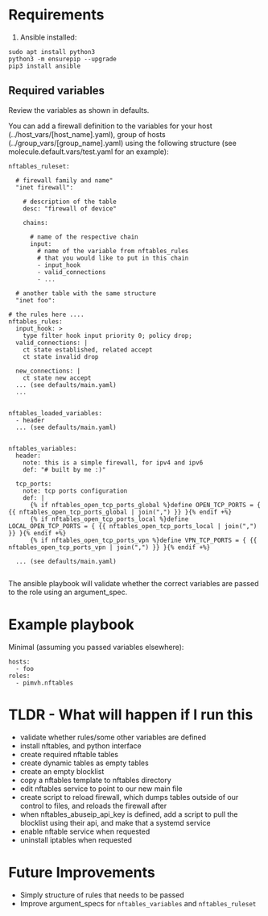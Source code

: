 # Requirements

1. Ansible installed:

```
sudo apt install python3
python3 -m ensurepip --upgrade
pip3 install ansible
```

## Required variables

Review the variables as shown in defaults.

You can add a firewall definition to the variables for your host (../host_vars/[host_name].yaml), group of hosts (../group_vars/[group_name].yaml) using the following structure (see molecule.default.vars/test.yaml for an example):

```
nftables_ruleset:

  # firewall family and name"
  "inet firewall":

    # description of the table
    desc: "firewall of device"

    chains:

      # name of the respective chain
      input:
        # name of the variable from nftables_rules
        # that you would like to put in this chain
        - input_hook
        - valid_connections
        - ...

  # another table with the same structure
  "inet foo":

# the rules here ....
nftables_rules:
  input_hook: >
    type filter hook input priority 0; policy drop;
  valid_connections: |
    ct state established, related accept
    ct state invalid drop

  new_connections: |
    ct state new accept
  ... (see defaults/main.yaml)
  ...


nftables_loaded_variables:
  - header
  ... (see defaults/main.yaml)


nftables_variables:
  header:
    note: this is a simple firewall, for ipv4 and ipv6
    def: "# built by me :)"

  tcp_ports:
    note: tcp ports configuration
    def: |
      {% if nftables_open_tcp_ports_global %}define OPEN_TCP_PORTS = { {{ nftables_open_tcp_ports_global | join(",") }} }{% endif +%}
      {% if nftables_open_tcp_ports_local %}define LOCAL_OPEN_TCP_PORTS = { {{ nftables_open_tcp_ports_local | join(",") }} }{% endif +%}
      {% if nftables_open_tcp_ports_vpn %}define VPN_TCP_PORTS = { {{ nftables_open_tcp_ports_vpn | join(",") }} }{% endif +%}

  ... (see defaults/main.yaml)


```

The ansible playbook will validate whether the correct variables are passed to the role using an argument_spec.

# Example playbook

Minimal (assuming you passed variables elsewhere):

```
hosts:
  - foo
roles:
  - pimvh.nftables

```

# TLDR - What will happen if I run this

- validate whether rules/some other variables are defined
- install nftables, and python interface
- create required nftable tables
- create dynamic tables as empty tables
- create an empty blocklist
- copy a nftables template to nftables directory
- edit nftables service to point to our new main file
- create script to reload firewall, which dumps tables outside of our control to files, and reloads the firewall after
- when nftables_abuseip_api_key is defined, add a script to pull the blocklist using their api, and make that a systemd service
- enable nftable service when requested
- uninstall iptables when requested

# Future Improvements

- Simply structure of rules that needs to be passed
- Improve argument_specs for `nftables_variables` and `nftables_ruleset`
